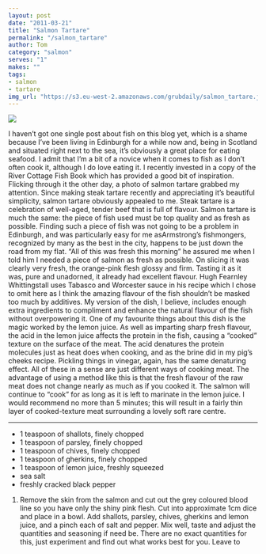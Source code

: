 ```yaml
---
layout: post
date: "2011-03-21"
title: "Salmon Tartare"
permalink: "/salmon_tartare"
author: Tom
category: "salmon"
serves: "1"
makes: ""
tags:
- salmon
- tartare
img_url: "https://s3.eu-west-2.amazonaws.com/grubdaily/salmon_tartare.jpg"
---
```

<img src="https://s3.eu-west-2.amazonaws.com/grubdaily/salmon_tartare.jpg" />

I haven’t got one single post about fish on this blog yet, which is a shame because I’ve been living in Edinburgh for a while now and, being in Scotland and situated right next to the sea, it’s obviously a great place for eating seafood. I admit that I’m a bit of a novice when it comes to fish as I don’t often cook it, although I do love eating it. I recently invested in a copy of the River Cottage Fish Book which has provided a good bit of inspiration. Flicking through it the other day, a photo of salmon tartare grabbed my attention. Since making steak tartare recently and appreciating it’s beautiful simplicity, salmon tartare obviously appealed to me. Steak tartare is a celebration of well-aged, tender beef that is full of flavour. Salmon tartare is much the same: the piece of fish used must be top quality and as fresh as possible. Finding such a piece of fish was not going to be a problem in Edinburgh, and was particularly easy for me asArmstrong’s fishmongers, recognized by many as the best in the city, happens to be just down the road from my flat. “All of this was fresh this morning” he assured me when I told him I needed a piece of salmon as fresh as possible. On slicing it was clearly very fresh, the orange-pink flesh glossy and firm. Tasting it as it was, pure and unadorned, it already had excellent flavour. Hugh Fearnley Whittingstall uses Tabasco and Worcester sauce in his recipe which I chose to omit here as I think the amazing flavour of the fish shouldn’t be masked too much by additives. My version of the dish, I believe, includes enough extra ingredients to compliment and enhance the natural flavour of the fish without overpowering it. One of my favourite things about this dish is the magic worked by the lemon juice. As well as imparting sharp fresh flavour, the acid in the lemon juice affects the protein in the fish, causing a “cooked” texture on the surface of the meat. The acid denatures the protein molecules just as heat does when cooking, and as the brine did in my pig’s cheeks recipe. Pickling things in vinegar, again, has the same denaturing effect. All of these in a sense are just different ways of cooking meat. The advantage of using a method like this is that the fresh flavour of the raw meat does not change nearly as much as if you cooked it. The salmon will continue to “cook” for as long as it is left to marinate in the lemon juice. I would recommend no more than 5 minutes; this will result in a fairly thin layer of cooked-texture meat surrounding a lovely soft rare centre.

---
* 1 teaspoon of shallots, finely chopped
* 1 teaspoon of parsley, finely chopped
* 1 teaspoon of chives, finely chopped
* 1 teaspoon of gherkins, finely chopped
* 1 teaspoon of lemon juice, freshly squeezed
* sea salt
* freshly cracked black pepper

1. Remove the skin from the salmon and cut out the grey coloured blood line so you have only the shiny pink flesh. Cut into approximate 1cm dice and place in a bowl. Add shallots, parsley, chives, gherkins and lemon juice, and a pinch each of salt and pepper. Mix well, taste and adjust the quantities and seasoning if need be. There are no exact quantities for this, just experiment and find out what works best for you. Leave to

